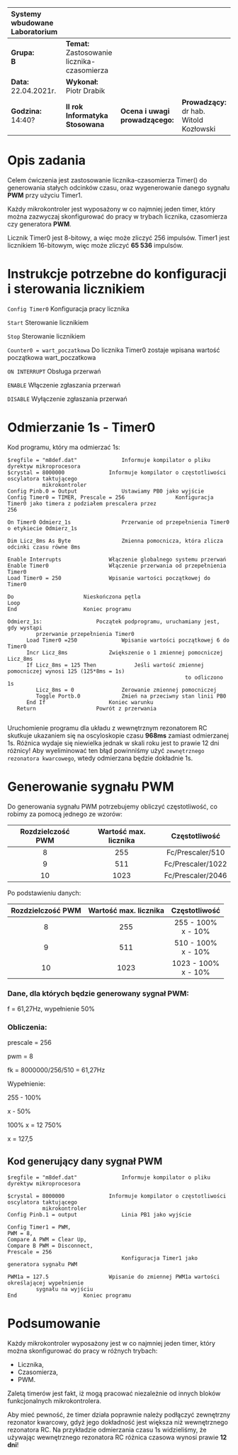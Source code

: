 |Systemy wbudowane Laboratorium | | | |
| :---                          | :--- | --- | --- | 
|**Grupa:**<br> **B**            | **Temat:** <br> Zastosowanie licznika-czasomierza  | | |
|**Data:**<br> 22.04.2021r.       | **Wykonał:** <br> Piotr Drabik        | | |
|**Godzina:**<br> 14:40?        | **II rok Informatyka Stosowana**      | **Ocena i uwagi prowadzącego:**   | **Prowadzący:**<br> dr hab. Witold Kozłowski|


# Opis zadania 

Celem ćwiczenia jest zastosowanie licznika-czasomierza Timer() do generowania stałych odcinków czasu, oraz wygenerowanie danego sygnału **PWM** przy użyciu Timer1.

Każdy mikrokontroler jest wyposażony w co najmniej jeden timer, który można zazwyczaj skonfigurować do pracy w trybach licznika, czasomierza czy generatora **PWM**.


Licznik Timer0 jest 8-bitowy, a więc może zliczyć 256 impulsów. Timer1 jest licznikiem 16-bitowym, więc może zliczyć  **65 536** impulsów.

# Instrukcje potrzebne do konfiguracji i sterowania licznikiem 


```Config Timer0``` 						Konfiguracja pracy licznika


```Start```							Sterowanie licznikiem

```Stop```							Sterowanie licznikiem


```Counter0 = wart_poczatkowa```				Do licznika Timer0 zostaje wpisana wartość początkowa      wart_poczatkowa


```ON INTERRUPT```						Obsługa przerwań


```ENABLE```							Włączenie zgłaszania przerwań


```DISABLE```						Wyłączenie zgłaszania przerwań

# Odmierzanie 1s - Timer0



Kod programu, który ma odmierzać 1s:

```
$regfile = "m8def.dat"				Informuje kompilator o pliku dyrektyw mikroprocesora
$crystal = 8000000				Informuje kompilator o częstotliwości oscylatora taktującego 
           mikrokontroler
Config Pinb.0 = Output				Ustawiamy PB0 jako wyjście
Config Timer0 = TIMER, Prescale = 256	             Konfiguracja Timer0 jako timera z podziałem prescalera przez 
256

On Timer0 Odmierz_1s				Przerwanie od przepełnienia Timer0 o etykiecie Odmierz_1s

Dim Licz_8ms As Byte				Zmienna pomocnicza, która zlicza odcinki czasu równe 8ms

Enable Interrupts				Włączenie globalnego systemu przerwań
Enable Timer0					Włączenie przerwania od przepełnienia Timer0
Load Timer0 = 250				Wpisanie wartości początkowej do Timer0

Do						Nieskończona pętla
Loop
End						Koniec programu

Odmierz_1s:					Początek podprogramu, uruchamiany jest, gdy wystąpi 
         przerwanie przepełnienia Timer0
      Load Timer0 =250				Wpisanie wartości początkowej 6 do Timer0
      Incr Licz_8ms				Zwiększenie o 1 zmiennej pomocniczej Licz_8ms
      If Licz_8ms = 125 Then			Jeśli wartość zmiennej pomocniczej wynosi 125 (125*8ms = 1s)
											            to odliczono 1s
         Licz_8ms = 0				Zerowanie zmiennej pomocniczej
         Toggle Portb.0				Zmień na przeciwny stan linii PB0
      End If					Koniec warunku
   Return					Powrót z przerwania


```

Uruchomienie programu dla układu z wewnętrznym rezonatorem RC skutkuje ukazaniem się na oscyloskopie czasu **968ms** zamiast odmierzanej 1s.  Różnica wydaje się niewielka jednak w skali roku jest to prawie 12 dni różnicy! Aby wyeliminować ten błąd powinniśmy użyć ```zewnętrznego rezonatora kwarcowego```, wtedy odmierzana będzie dokładnie 1s.


# Generowanie sygnału PWM

Do generowania sygnału PWM potrzebujemy obliczyć częstotliwość, co robimy za pomocą jednego ze wzorów:

| **Rozdzielczość PWM** | **Wartość max. licznika** | **Częstotliwość**|
| :---: | :---: | :---:|
|8       |   255      | Fc/Prescaler/510 |
|9       |   511     | Fc/Prescaler/1022 |
|10       |   1023      | Fc/Prescaler/2046 |

Po podstawieniu danych:


| **Rozdzielczość PWM** | **Wartość max. licznika** | **Częstotliwość**|
| :---: | :---: | :---:|
|8       |   255      | 255 - 100% <br> x  - 10% |
|9       |   511     | 510 - 100% <br> x  - 10% |
|10       |   1023      | 1023 - 100% <br> x  - 10% |


### Dane, dla których będzie generowany sygnał PWM:
	
f = 61,27Hz,  wypełnienie 50%

### Obliczenia: 


prescale = 256


pwm = 8


fk = 8000000/256/510 = 61,27Hz


Wypełnienie:	


255 - 100%


x - 50%

100% x = 12 750%

x = 127,5

## Kod generujący dany sygnał PWM 

``` 
$regfile = "m8def.dat"				Informuje kompilator o pliku dyrektyw mikroprocesora

$crystal = 8000000				Informuje kompilator o częstotliwości oscylatora taktującego
           mikrokontroler
Config Pinb.1 = output				Linia PB1 jako wyjście

Config Timer1 = PWM,            
PWM = 8, 
Compare A PWM = Clear Up, 
Compare B PWM = Disconnect, 
Prescale = 256
					                Konfiguracja Timer1 jako generatora sygnału PWM

PWM1a = 127.5					Wpisanie do zmiennej PWM1a wartości określającej wypełnienie 
         sygnału na wyjściu
End						Koniec programu

```

# Podsumowanie 

Każdy mikrokontroler wyposażony jest w co najmniej jeden timer, który można skonfigurować do pracy w różnych trybach:


-	Licznika,
-	Czasomierza,
-	PWM.


Zaletą timerów jest fakt, iż mogą pracować niezależnie od innych bloków funkcjonalnych mikrokontrolera.


Aby mieć pewność, że timer działa poprawnie należy podłączyć zewnętrzny rezonator kwarcowy, gdyż jego dokładność jest większa niż wewnętrznego rezonatora RC. Na przykładzie odmierzania czasu 1s widzieliśmy, że używając wewnętrznego rezonatora RC różnica czasowa wynosi prawie **12 dni**!

